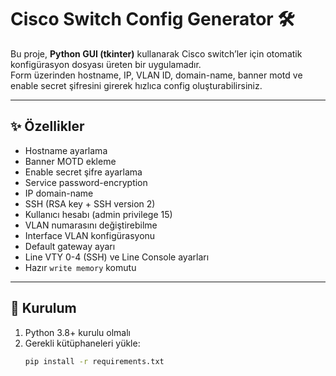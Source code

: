# Cisco Switch Config Generator 🛠️

Bu proje, **Python GUI (tkinter)** kullanarak Cisco switch’ler için otomatik konfigürasyon dosyası üreten bir uygulamadır.  
Form üzerinden hostname, IP, VLAN ID, domain-name, banner motd ve enable secret şifresini girerek hızlıca config oluşturabilirsiniz.  

---

## ✨ Özellikler
- Hostname ayarlama
- Banner MOTD ekleme
- Enable secret şifre ayarlama
- Service password-encryption
- IP domain-name
- SSH (RSA key + SSH version 2)
- Kullanıcı hesabı (admin privilege 15)
- VLAN numarasını değiştirebilme
- Interface VLAN konfigürasyonu
- Default gateway ayarı
- Line VTY 0-4 (SSH) ve Line Console ayarları
- Hazır `write memory` komutu

---

## 🚀 Kurulum
1. Python 3.8+ kurulu olmalı  
2. Gerekli kütüphaneleri yükle:
   ```bash
   pip install -r requirements.txt
